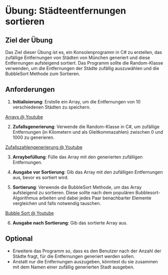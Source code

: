 # Übung: Städteentfernungen sortieren

## Ziel der Übung

Das Ziel dieser Übung ist es, ein Konsolenprogramm in C# zu erstellen, das zufällige Entfernungen von Städten von München generiert und diese Entfernungen aufsteigend sortiert. Das Programm sollte die Random-Klasse verwenden, um die Entfernungen der Städte zufällig auszuwählen und die BubbleSort Methode zum Sortieren.

## Anforderungen

1. **Initialisierung**: Erstelle ein Array, um die Entfernungen von 10 verschiedenen Städten zu speichern.

[Arrays @ Youtube](https://youtube.com/watch?v=gllNTMaI2xo)

2. **Zufallsgenerierung**: Verwende die Random-Klasse in C#, um zufällige Entfernungen (in Kilometern und als Gleitkommazahlen) zwischen 0 und 1000 zu generieren.

[Zufallszahlengenerierung @ Youtube](https://youtube.com/watch?v=ZXbzotEUr0w)

3. **Arraybefüllung**: Fülle das Array mit den generierten zufälligen Entfernungen.

4. **Ausgabe vor Sortierung**: Gib das Array mit den zufälligen Entfernungen aus, bevor es sortiert wird.

5. **Sortierung**: Verwende die BubbleSort Methode, um das Array aufsteigend zu sortieren. Diese sollte nach dem populären Bubblesort-Algorithmus arbeiten und dabei jedes Paar benachbarter Elemente vergleichen und falls notwendig tauschen.

[Bubble Sort @ Youtube](https://youtube.com/watch?v=qtXb0QnOceY)

6. **Ausgabe nach Sortierung**: Gib das sortierte Array aus.

## Optional

* Erweitere das Programm so, dass es den Benutzer nach der Anzahl der Städte fragt, für die Entfernungen generiert werden sollen.
* Anstatt nur die Entfernungen auszugeben, könntest du sie zusammen mit dem Namen einer zufällig generierten Stadt ausgeben.